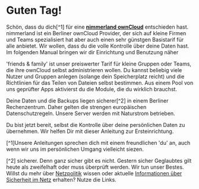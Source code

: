 # Guten Tag!

Schön, dass du dich[^1] für eine **[nimmerland ownCloud](https://nimmerland.de)** entschieden hast. nimmerland ist ein Berliner ownCloud Provider, der sich auf kleine Firmen und Teams spezialisiert hat aber auch einen sehr günstgen Basistarif für alle anbietet. Wir wollen, dass du die volle Kontrolle über deine Daten hast. Im folgenden Manual bringen wir dir Einrichtung und Benutzung näher


'friends & family' ist unser preiswerter Tarif für kleine Gruppen oder Teams, die ihre ownCloud selbst administrieren wollen. Du kannst beliebig viele Nutzer und Gruppen anlegen (solange dein Speicherplatz reicht) und die Richtlinien für das Teilen von Dateien selbst bestimmen. Aus einem Pool von uns geprüfter Apps aktivierst du die Module, die du wirklich brauchst.

Deine Daten und die Backups liegen sicherer[^2] in einem Berliner Rechenzentrum. Daher gelten die strengen europäischen Datenschutzregeln. Unsere Server werden mit Naturstrom betrieben.

Du bist jetzt bereit, selbst die Kontrolle über deine persönlichen Daten zu übernehmen. Wir helfen Dir mit dieser Anleitung zur Ersteinrichtung.

[^1]Unsere Anleitungen sprechen dich mit einem freundlichen 'du' an, auch wenn wir uns im persönlichen Umgang vielleicht siezen.

[^2] sicherer. Denn ganz sicher gibt es nicht. Gestern sicher Geglaubtes gilt heute als zweifelhaft oder muss überprüft werden. Wir tun unser Bestes. Willst du mehr über [Netzpolitik](https://netzpolitik.org/) wissen oder aktuelle [Informationen über Sicherheit im Netz](http://www.heise.de/security/) erhalten? Nutze die Links.